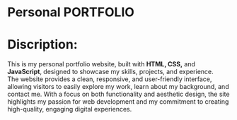 # Personal PORTFOLIO
# Discription:
This is my personal portfolio website, built with <b>HTML, CSS,</b> and <b>JavaScript</b>, designed to showcase my skills, projects, and experience. <br>The website provides a clean, responsive, and user-friendly interface, allowing visitors to easily explore my work, learn about my background, and contact me. With a focus on both functionality and aesthetic design, the site highlights my passion for web development and my commitment to creating high-quality, engaging digital experiences.

